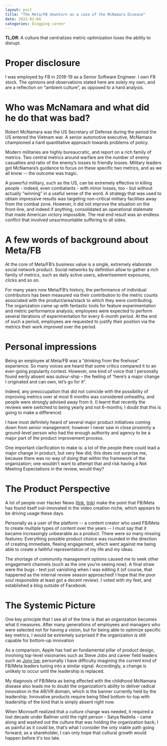 ```yaml
---
layout: post
title: "The Meta/FB downturn as a case of the McNamara Disease"
date: 2022-02-04
categories: blogging career
---
```

**TL;DR**: A culture that centralizes metric optimization loses the ability to disrupt.

# Proper disclosure
I was employed by FB in 2018-19 as a Senior Software Engineer. I own FB stock. The opinions and observations stated here are solely my own, and are a reflection on “ambient culture”, as opposed to a hard analysis.

# Who was McNamara and what did he do that was bad?
Robert McNamara was the US Secretary of Defense during the period the US entered the Vietnam war. A senior automotive executive, McNamara championed a hard quantitative approach towards problems of policy.

Modern militaries are highly bureaucratic, and report on a rich family of metrics. Two central metrics around warfare are the number of enemy casualties and ratio of the enemy’s losses to friendly losses. Military leaders got McNamara’s guidance to focus on these specific two metrics, and as we all know -- the outcome was tragic.

A powerful military, such as the US, can be extremely effective in killing people - indeed, even combatants - with minor losses, too - but without actually “winning” in a useful sense of the word. A strategy that was used to obtain impressive results was targeting non-critical military facilities away from the combat zone. However, it did not improve the situation on the front-line, and indeed if anything, consolidated an operational stalemate that made American victory impossible. The real end result was an endless conflict that involved unsurmountable suffering to all sides.


# A few words of background about Meta/FB

At the core of Meta/FB’s business value is a single, extremely elaborate social network product. Social networks by definition allow to gather a rich family of metrics, such as daily active users, advertisement exposures, clicks and so on.

For many years now Meta/FB’s history, the performance of individual contributors has been measured via their contribution to the metric counts associated with the product/area/stack to which they were contributing. The organization came up with fantastic tools for feature experimentation and metric performance analysis; employees were expected to perform several iterations of experimentation for every 6-month period. At the end of such a period, employees are requested to justify their position via the metrics their work improved over the period.

# Personal impressions

Being an employee at Meta/FB was a “drinking from the firehose” experience. So many voices are heard that some critics compared it to an ever-going popularity contest. However, one kind of voice that I personally found eerily absent was *auteur*-ship – the feeling of “here’s a major change I originated and can own, let’s go for it“.  

Indeed, any preoccupation that did not coincide with the possibility of improving metrics over at most 6 months was considered unhealthy, and people were strongly advised away from it. (I learnt that recently the reviews were switched to being yearly and not 6-months; I doubt that this is going to make a difference)

I have most definitely heard of several major product initiatives coming down from senior management; however I never saw in close proximity a ground-level person who had the enough authority and agency to be a major part of the product improvement process. 

One important clarification to make is: a lot of the people there could lead a major change in product, but very few did; this does not surprise me, because there was no way of doing that within the framework of the organization; one wouldn’t want to attempt that and risk having a Not Meeting Expectations in the review, would they?

# The Product Perspective

A lot of people over Hacker News ([link](https://news.ycombinator.com/item?id=30186326), [link](https://news.ycombinator.com/item?id=30185214)) make the point that FB/Meta has found itself out-innovated in the video creation niche, which appears to be driving usage these days.

Personally as a user of the platform -- a content creator who used FB/Meta to create multiple types of content over the years -- I must say that it became increasingly unbearable as a product. There were so many missing features: Everything possible product choice was rounded in the direction of creating immediate, fleeing engagement, which went against me being able to create a faithful representation of my life and my ideas. 

The shortage of community management options caused me to seek other engagement channels (such as the one you’re seeing now). A final straw were the bugs - text just vanishing when I was editing it (of course, that happened as the internal review season approached! I hope that the poor soul responsible at least got a decent review). I voted with my feet, and established a blog outside of Facebook.

# The Systemic Picture

One key principle that I see all of the time is that an organization becomes what it measures. After many generations of employees and managers who were selected not for having a vision, but for being able to optimize specific key metrics, I would be extremely surprised if the organization is still capable for bottom-up innovation

As a comparison, Apple has had an fundamental pillar of product design, involving top-level visionaries such as Steve Jobs and career field leaders such as [Jony Ive](https://www.theverge.com/2019/11/28/20986838/jony-ive-last-day-apple); personally I have difficulty imagining the current kind of FB/Meta leaders tuning into a similar signal. Accordingly, a change is unlikely to occur until the leadership is replaced.

My diagnosis of FB/Meta as being affected with the childhood McNamara disease also leads me to doubt the organization’s ability to deliver radical innovation in the AR/VR domain, which is the banner currently held by the leadership. Innovative products require being filled bottom-to-top with leadership of the kind that is simply absent right now.

When Microsoft realized that a culture change was needed, it required a lost decade under Ballmer until the right person - Satya Nadella - came along and washed out the culture that was holding the organization back; I as painful as it could be, that’s what I consider the only viable path going forward; as a shareholder, I can only hope that cultural growth would happen before it's too late.
